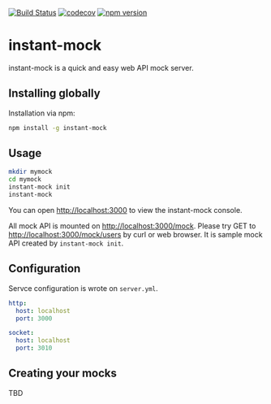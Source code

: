 [![Build Status](https://travis-ci.org/arenahito/instant-mock.svg?branch=master)](https://travis-ci.org/arenahito/instant-mock)
[![codecov](https://codecov.io/gh/arenahito/instant-mock/branch/master/graph/badge.svg)](https://codecov.io/gh/arenahito/instant-mock)
[![npm version](https://badge.fury.io/js/instant-mock.svg)](https://badge.fury.io/js/instant-mock)

# instant-mock

instant-mock is a quick and easy web API mock server.


## Installing globally

Installation via npm:

```sh
npm install -g instant-mock
```


## Usage

```sh
mkdir mymock
cd mymock
instant-mock init
instant-mock
```

You can open [http://localhost:3000](http://localhost:3000) to view the instant-mock console.

All mock API is mounted on [http://localhost:3000/mock](http://localhost:3000/mock).
Please try GET to [http://localhost:3000/mock/users](http://localhost:3000/mock/users) by curl or web browser. It is sample mock API created by ```instant-mock init```.


## Configuration

Servce configuration is wrote on ```server.yml```.

```yml
http:
  host: localhost
  port: 3000

socket:
  host: localhost
  port: 3010
```


## Creating your mocks

TBD
